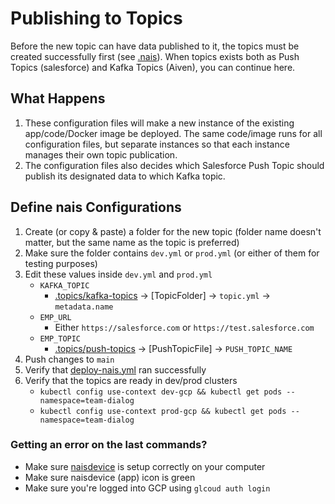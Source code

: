 # Publishing to Topics

Before the new topic can have data published to it, the topics must be created successfully first (see [.nais](/.nais)). When topics exists both as Push Topics (salesforce) and Kafka Topics (Aiven), you can continue here.

## What Happens

1. These configuration files will make a new instance of the existing app/code/Docker image be deployed. The same code/image runs for all configuration files, but separate instances so that each instance manages their own topic publication.
1. The configuration files also decides which Salesforce Push Topic should publish its designated data to which Kafka topic.

## Define nais Configurations

1. Create (or copy & paste) a folder for the new topic (folder name doesn't matter, but the same name as the topic is preferred)
1. Make sure the folder contains `dev.yml` or `prod.yml` (or either of them for testing purposes)
1. Edit these values inside `dev.yml` and `prod.yml`
   - `KAFKA_TOPIC`
     - [.topics/kafka-topics](/.topics/push-topics) → [TopicFolder] → `topic.yml` → `metadata.name`
   - `EMP_URL`
     - Either `https://salesforce.com` or `https://test.salesforce.com`
   - `EMP_TOPIC`
     - [.topics/push-topics](/.topics/push-topics) → [PushTopicFile] → `PUSH_TOPIC_NAME`
1. Push changes to `main`
1. Verify that [deploy-nais.yml](https://github.com/navikt/crm-kafka-activity/actions/workflows/deploy-nais.yml) ran successfully
1. Verify that the topics are ready in dev/prod clusters
   - `kubectl config use-context dev-gcp && kubectl get pods --namespace=team-dialog`
   - `kubectl config use-context prod-gcp && kubectl get pods --namespace=team-dialog`

### Getting an error on the last commands?

- Make sure [naisdevice](https://doc.nais.io/device/install/) is setup correctly on your computer
- Make sure naisdevice (app) icon is green
- Make sure you're logged into GCP using `glcoud auth login`
